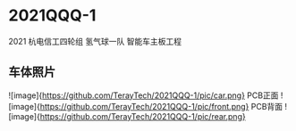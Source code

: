 # 2021QQQ-1
2021 杭电信工四轮组 氢气球一队 智能车主板工程 
## 车体照片
![image]{https://github.com/TerayTech/2021QQQ-1/pic/car.png} 
PCB正面 
![image]{https://github.com/TerayTech/2021QQQ-1/pic/front.png} 
PCB背面 
![image]{https://github.com/TerayTech/2021QQQ-1/pic/rear.png} 
